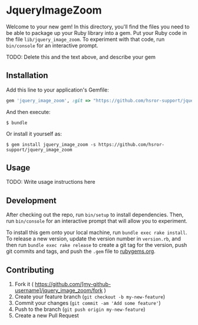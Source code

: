 # JqueryImageZoom

Welcome to your new gem! In this directory, you'll find the files you need to be able to package up your Ruby library into a gem. Put your Ruby code in the file `lib/jquery_image_zoom`. To experiment with that code, run `bin/console` for an interactive prompt.

TODO: Delete this and the text above, and describe your gem

## Installation

Add this line to your application's Gemfile:

```ruby
gem 'jquery_image_zoom', :git => "https://github.com/hsror-support/jquery_image_zoom"
```

And then execute:

    $ bundle

Or install it yourself as:

    $ gem install jquery_image_zoom -s https://github.com/hsror-support/jquery_image_zoom

## Usage

TODO: Write usage instructions here

## Development

After checking out the repo, run `bin/setup` to install dependencies. Then, run `bin/console` for an interactive prompt that will allow you to experiment.

To install this gem onto your local machine, run `bundle exec rake install`. To release a new version, update the version number in `version.rb`, and then run `bundle exec rake release` to create a git tag for the version, push git commits and tags, and push the `.gem` file to [rubygems.org](https://rubygems.org).

## Contributing

1. Fork it ( https://github.com/[my-github-username]/jquery_image_zoom/fork )
2. Create your feature branch (`git checkout -b my-new-feature`)
3. Commit your changes (`git commit -am 'Add some feature'`)
4. Push to the branch (`git push origin my-new-feature`)
5. Create a new Pull Request